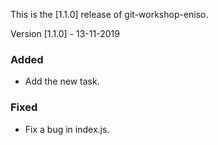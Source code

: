 This is the [1.1.0] release of git-workshop-eniso.

Version [1.1.0] - 13-11-2019

### Added

- Add the new task.

### Fixed

- Fix a bug in index.js.

